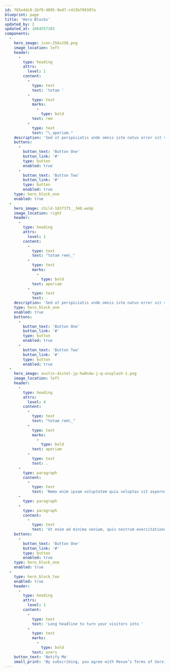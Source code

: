 ```yaml
---
id: f85e4dc8-2bf9-4895-9ed7-c415bf89397a
blueprint: page
title: 'Hero Blocks'
updated_by: 2
updated_at: 1664557103
components:
  -
    hero_image: icon-256x256.png
    image_location: left
    header:
      -
        type: heading
        attrs:
          level: 1
        content:
          -
            type: text
            text: 'totam '
          -
            type: text
            marks:
              -
                type: bold
            text: rem
          -
            type: text
            text: "\_aperiam."
    description: 'Sed ut perspiciatis unde omnis iste natus error sit voluptatem accusantium doloremque laudantium, totam rem aperiam, eaque ipsa quae ab illo inventore veritatis et quasi architecto beatae vitae dicta sunt explicabo.'
    buttons:
      -
        button_text: 'Button One'
        button_link: '#'
        type: button
        enabled: true
      -
        button_text: 'Button Two'
        button_link: '#'
        type: button
        enabled: true
    type: hero_block_one
    enabled: true
  -
    hero_image: child-1837375__340.webp
    image_location: right
    header:
      -
        type: heading
        attrs:
          level: 1
        content:
          -
            type: text
            text: "totam rem\_"
          -
            type: text
            marks:
              -
                type: bold
            text: aperiam
          -
            type: text
            text: .
    description: 'Sed ut perspiciatis unde omnis iste natus error sit voluptatem accusantium doloremque laudantium, totam rem aperiam, eaque ipsa quae ab illo inventore veritatis et quasi architecto beatae vitae dicta sunt explicabo.'
    type: hero_block_one
    enabled: true
    buttons:
      -
        button_text: 'Button One'
        button_link: '#'
        type: button
        enabled: true
      -
        button_text: 'Button Two'
        button_link: '#'
        type: button
        enabled: true
  -
    hero_image: austin-distel-jp-hw8ndw-j-q-unsplash-1.png
    image_location: left
    header:
      -
        type: heading
        attrs:
          level: 4
        content:
          -
            type: text
            text: "totam rem\_"
          -
            type: text
            marks:
              -
                type: bold
            text: aperiam
          -
            type: text
            text: .
      -
        type: paragraph
        content:
          -
            type: text
            text: 'Nemo enim ipsam voluptatem quia voluptas sit aspernatur aut odit aut fugit, sed quia consequuntur magni dolores eos qui ratione voluptatem sequi nesciunt. Neque porro quisquam est, qui dolorem ipsum quia dolor sit amet, consectetur, adipisci velit, sed quia non numquam eius modi tempora incidunt ut labore et dolore magnam aliquam quaerat voluptatem. '
      -
        type: paragraph
      -
        type: paragraph
        content:
          -
            type: text
            text: 'Ut enim ad minima veniam, quis nostrum exercitationem ullam corporis suscipit laboriosam, nisi ut aliquid ex ea commodi consequatur? Quis autem vel eum iure reprehenderit qui in ea voluptate velit esse quam nihil molestiae consequatur, vel illum qui dolorem eum fugiat quo voluptas nulla pariatur?'
    buttons:
      -
        button_text: 'Button One'
        button_link: '#'
        type: button
        enabled: true
    type: hero_block_one
    enabled: true
  -
    type: hero_block_two
    enabled: true
    header:
      -
        type: heading
        attrs:
          level: 1
        content:
          -
            type: text
            text: 'Long headline to turn your visitors into '
          -
            type: text
            marks:
              -
                type: bold
            text: users
    button_text: 'Notify Me'
    small_print: 'By subscribing, you agree with Revue’s Terms of Service and Privacy Policy.'
---
```

